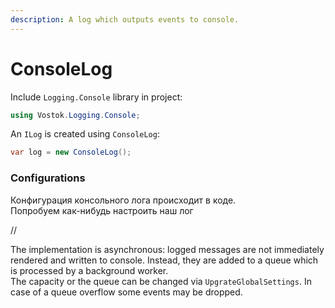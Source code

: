 ```yaml
---
description: A log which outputs events to console.
---
```


# ConsoleLog

Include `Logging.Console` library in project:

```csharp
using Vostok.Logging.Console;
```

 An `ILog` is created using  `ConsoleLog`:

```csharp
var log = new ConsoleLog();
```

### Configurations

Конфигурация консольного лога происходит в коде.  
Попробуем как-нибудь настроить наш лог









//

The implementation is asynchronous: logged messages are not immediately rendered and written to console. Instead, they are added to a queue which is processed by a background worker.   
The capacity or the queue can be changed via `UpgrateGlobalSettings`. In case of a queue overflow some events may be dropped.

